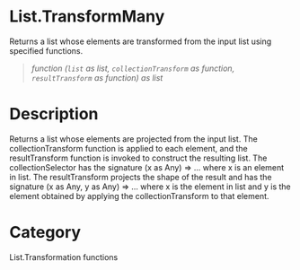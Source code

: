 ﻿# List.TransformMany
Returns a list whose elements are transformed from the input list using specified functions.
> _function (<code>list</code> as list, <code>collectionTransform</code> as function, <code>resultTransform</code> as function) as list_
# Description 
Returns a list whose elements are projected from the input list. The collectionTransform function is applied to each element, and the resultTransform function is invoked to construct the resulting list. 
    The collectionSelector has the signature (x as Any) => ... where x is an element in list. 
    The resultTransform projects the shape of the result and has the signature (x as Any, y as Any) => ... where x is the element in list and y is the element obtained by applying the collectionTransform to that element.

# Category 
List.Transformation functions
